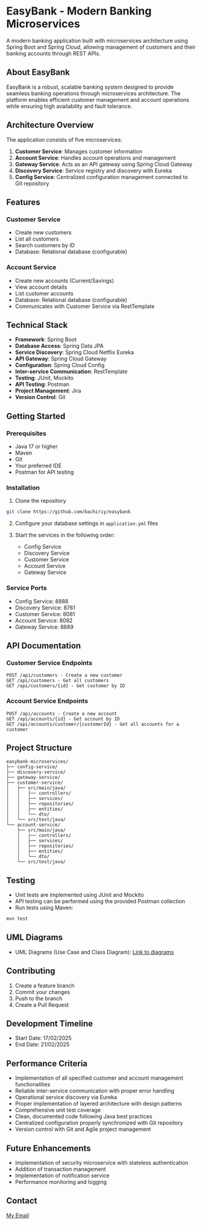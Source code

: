 # EasyBank - Modern Banking Microservices

A modern banking application built with microservices architecture using Spring Boot and Spring Cloud, allowing management of customers and their banking accounts through REST APIs.

## About EasyBank

EasyBank is a robust, scalable banking system designed to provide seamless banking operations through microservices architecture. The platform enables efficient customer management and account operations while ensuring high availability and fault tolerance.

## Architecture Overview

The application consists of five microservices:

1. **Customer Service**: Manages customer information
2. **Account Service**: Handles account operations and management
3. **Gateway Service**: Acts as an API gateway using Spring Cloud Gateway
4. **Discovery Service**: Service registry and discovery with Eureka
5. **Config Service**: Centralized configuration management connected to Git repository

## Features

### Customer Service
- Create new customers
- List all customers
- Search customers by ID
- Database: Relational database (configurable)

### Account Service
- Create new accounts (Current/Savings)
- View account details
- List customer accounts
- Database: Relational database (configurable)
- Communicates with Customer Service via RestTemplate

## Technical Stack

- **Framework**: Spring Boot
- **Database Access**: Spring Data JPA
- **Service Discovery**: Spring Cloud Netflix Eureka
- **API Gateway**: Spring Cloud Gateway
- **Configuration**: Spring Cloud Config
- **Inter-service Communication**: RestTemplate
- **Testing**: JUnit, Mockito
- **API Testing**: Postman
- **Project Management**: Jira
- **Version Control**: Git

## Getting Started

### Prerequisites
- Java 17 or higher
- Maven
- Git
- Your preferred IDE 
- Postman for API testing

### Installation

1. Clone the repository
```bash
git clone https://github.com/bachiriy/easybank
```

2. Configure your database settings in `application.yml` files

3. Start the services in the following order:
   - Config Service
   - Discovery Service
   - Customer Service
   - Account Service
   - Gateway Service

### Service Ports
- Config Service: 8888
- Discovery Service: 8761
- Customer Service: 8081
- Account Service: 8082
- Gateway Service: 8889

## API Documentation

### Customer Service Endpoints

```
POST /api/customers - Create a new customer
GET /api/customers - Get all customers
GET /api/customers/{id} - Get customer by ID
```

### Account Service Endpoints

```
POST /api/accounts - Create a new account
GET /api/accounts/{id} - Get account by ID
GET /api/accounts/customer/{customerId} - Get all accounts for a customer
```

## Project Structure

```
easybank-microservices/
├── config-service/
├── discovery-service/
├── gateway-service/
├── customer-service/
│   ├── src/main/java/
│   │   ├── controllers/
│   │   ├── services/
│   │   ├── repositories/
│   │   ├── entities/
│   │   └── dto/
│   └── src/test/java/
└── account-service/
    ├── src/main/java/
    │   ├── controllers/
    │   ├── services/
    │   ├── repositories/
    │   ├── entities/
    │   └── dto/
    └── src/test/java/
```

## Testing

- Unit tests are implemented using JUnit and Mockito
- API testing can be performed using the provided Postman collection
- Run tests using Maven:
```bash
mvn test
```

## UML Diagrams

-  UML Diagrams (Use Case and Class Diagram): [Link to diagrams](https://lucid.app/lucidchart/8f822acf-bce7-4586-b07d-9d7d5bae6602/edit?page=0_0&invitationId=inv_2e888661-24c7-4a1a-89d5-13bb0debafbf#)

## Contributing

1. Create a feature branch
2. Commit your changes
3. Push to the branch
4. Create a Pull Request

## Development Timeline

- Start Date: 17/02/2025
- End Date: 21/02/2025

## Performance Criteria

- Implementation of all specified customer and account management functionalities
- Reliable inter-service communication with proper error handling
- Operational service discovery via Eureka
- Proper implementation of layered architecture with design patterns
- Comprehensive unit test coverage
- Clean, documented code following Java best practices
- Centralized configuration properly synchronized with Git repository
- Version control with Git and Agile project management

## Future Enhancements

- Implementation of security microservice with stateless authentication
- Addition of transaction management
- Implementation of notification service
- Performance monitoring and logging

## Contact

[My Email](mailto:el.bachiri.mohammed@student.youcode.ma)

